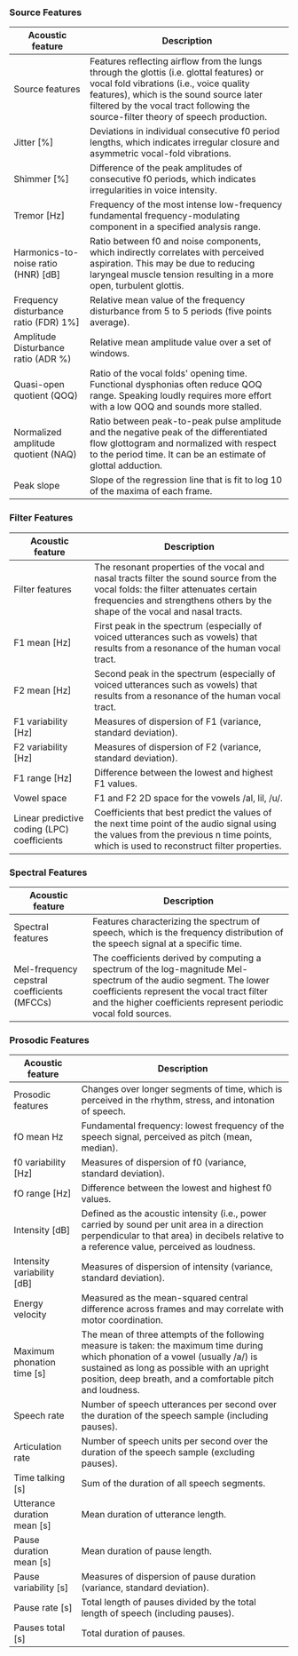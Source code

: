 ### Source Features

| Acoustic feature | Description |
| --- | --- |
| Source features | Features reflecting airflow from the lungs through the glottis (i.e. glottal features) or vocal fold vibrations (i.e., voice quality features), which is the sound source later filtered by the vocal tract following the source-filter theory of speech production. |
| Jitter [%] | Deviations in individual consecutive f0 period lengths, which indicates irregular closure and asymmetric vocal-fold vibrations. |
| Shimmer [%] | Difference of the peak amplitudes of consecutive f0 periods, which indicates irregularities in voice intensity. |
| Tremor [Hz] | Frequency of the most intense low-frequency fundamental frequency-modulating component in a specified analysis range. |
| Harmonics-to-noise ratio (HNR) [dB] | Ratio between f0 and noise components, which indirectly correlates with perceived aspiration. This may be due to reducing laryngeal muscle tension resulting in a more open, turbulent glottis. |
| Frequency disturbance ratio (FDR) 1%] | Relative mean value of the frequency disturbance from 5 to 5 periods (five points average). |
| Amplitude Disturbance ratio (ADR %) | Relative mean amplitude value over a set of windows. |
| Quasi-open quotient (QOQ) | Ratio of the vocal folds' opening time. Functional dysphonias often reduce QOQ range. Speaking loudly requires more effort with a low QOQ and sounds more stalled. |
| Normalized amplitude quotient (NAQ) | Ratio between peak-to-peak pulse amplitude and the negative peak of the differentiated flow glottogram and normalized with respect to the period time. It can be an estimate of glottal adduction. |
| Peak slope | Slope of the regression line that is fit to log 10 of the maxima of each frame. |

### Filter Features

| Acoustic feature | Description |
| --- | --- |
| Filter features | The resonant properties of the vocal and nasal tracts filter the sound source from the vocal folds: the filter attenuates certain frequencies and strengthens others by the shape of the vocal and nasal tracts. |
| F1 mean [Hz] | First peak in the spectrum (especially of voiced utterances such as vowels) that results from a resonance of the human vocal tract. |
| F2 mean [Hz] | Second peak in the spectrum (especially of voiced utterances such as vowels) that results from a resonance of the human vocal tract. |
| F1 variability [Hz] | Measures of dispersion of F1 (variance, standard deviation). |
| F2 variability [Hz] | Measures of dispersion of F2 (variance, standard deviation). |
| F1 range [Hz] | Difference between the lowest and highest F1 values. |
| Vowel space | F1 and F2 2D space for the vowels /al, lil, /u/. |
| Linear predictive coding (LPC) coefficients | Coefficients that best predict the values of the next time point of the audio signal using the values from the previous n time points, which is used to reconstruct filter properties. |

### Spectral Features

| Acoustic feature | Description |
| --- | --- |
| Spectral features | Features characterizing the spectrum of speech, which is the frequency distribution of the speech signal at a specific time. |
| Mel-frequency cepstral coefficients (MFCCs) | The coefficients derived by computing a spectrum of the log-magnitude Mel-spectrum of the audio segment. The lower coefficients represent the vocal tract filter and the higher coefficients represent periodic vocal fold sources. |

### Prosodic Features

| Acoustic feature | Description |
| --- | --- |
| Prosodic features | Changes over longer segments of time, which is perceived in the rhythm, stress, and intonation of speech. |
| fO mean Hz | Fundamental frequency: lowest frequency of the speech signal, perceived as pitch (mean, median). |
| f0 variability [Hz] | Measures of dispersion of f0 (variance, standard deviation). |
| fO range [Hz] | Difference between the lowest and highest f0 values. |
| Intensity [dB] | Defined as the acoustic intensity (i.e., power carried by sound per unit area in a direction perpendicular to that area) in decibels relative to a reference value, perceived as loudness. |
| Intensity variability [dB] | Measures of dispersion of intensity (variance, standard deviation). |
| Energy velocity | Measured as the mean-squared central difference across frames and may correlate with motor coordination. |
| Maximum phonation time [s] | The mean of three attempts of the following measure is taken: the maximum time during which phonation of a vowel (usually /a/) is sustained as long as possible with an upright position, deep breath, and a comfortable pitch and loudness. |
| Speech rate | Number of speech utterances per second over the duration of the speech sample (including pauses). |
| Articulation rate | Number of speech units per second over the duration of the speech sample (excluding pauses). |
| Time talking [s] | Sum of the duration of all speech segments. |
| Utterance duration mean [s] | Mean duration of utterance length. |
| Pause duration mean [s] | Mean duration of pause length. |
| Pause variability [s] | Measures of dispersion of pause duration (variance, standard deviation). |
| Pause rate [s] | Total length of pauses divided by the total length of speech (including pauses). |
| Pauses total [s] | Total duration of pauses. |
